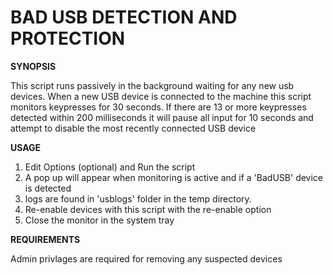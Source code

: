 # BAD USB DETECTION AND PROTECTION

**SYNOPSIS**

This script runs passively in the background waiting for any new usb devices.
When a new USB device is connected to the machine this script monitors keypresses for 30 seconds.
If there are 13 or more keypresses detected within 200 milliseconds it will pause all input for 10 seconds and attempt to disable the most recently connected USB device

**USAGE**
1. Edit Options (optional) and Run the script
2. A pop up will appear when monitoring is active and if a 'BadUSB' device is detected
3. logs are found in 'usblogs' folder in the temp directory.
4. Re-enable devices with this script with the re-enable option
5. Close the monitor in the system tray

**REQUIREMENTS**

Admin privlages are required for removing any suspected devices
